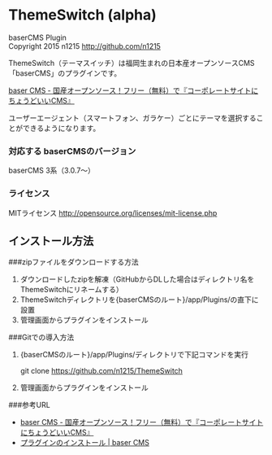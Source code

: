 ThemeSwitch (alpha)
====================
baserCMS Plugin  
Copyright 2015 n1215 <http://github.com/n1215>

ThemeSwitch（テーマスイッチ）は福岡生まれの日本産オープンソースCMS「baserCMS」のプラグインです。

[baser CMS - 国産オープンソース！フリー（無料）で『コーポレートサイトにちょうどいいCMS』](http://basercms.net)

ユーザーエージェント（スマートフォン、ガラケー）ごとにテーマを選択することができるようになります。

### 対応する baserCMSのバージョン
baserCMS 3系（3.0.7～）

### ライセンス
MITライセンス  <http://opensource.org/licenses/mit-license.php>

インストール方法
------------
###zipファイルをダウンロードする方法
1. ダウンロードしたzipを解凍（GitHubからDLした場合はディレクトリ名をThemeSwitchにリネームする）
2. ThemeSwitchディレクトリを{baserCMSのルート}/app/Plugins/の直下に設置
3. 管理画面からプラグインをインストール

###Gitでの導入方法
1. {baserCMSのルート}/app/Plugins/ディレクトリで下記コマンドを実行

    git clone https://github.com/n1215/ThemeSwitch

2. 管理画面からプラグインをインストール

###参考URL
- [baser CMS - 国産オープンソース！フリー（無料）で『コーポレートサイトにちょうどいいCMS』](http://basercms.net)
- [プラグインのインストール | baser CMS](http://basercms.net/manuals/3/introductions/install_plugin)
